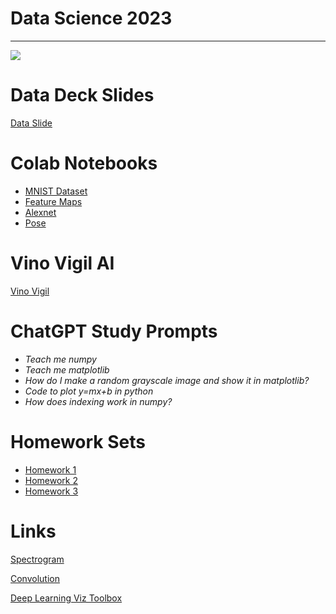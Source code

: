 # Data Science 2023

<hr>

<img src="https://www.ntu.edu.sg/images/default-source/hub-programmes/scse/msc_datasc2_web775x465.jpg?sfvrsn=4dba8fec_5"> 


# Data Deck Slides


[Data Slide](https://docs.google.com/presentation/d/1UeurUHG-TA8TjQJjdNc7WFDmJ3eR3rcyeKUQ795ChC8/edit?usp=sharing)

# Colab Notebooks 
* [MNIST Dataset](https://colab.research.google.com/drive/1f0zmbQixYGh91DaM3TFec4IJjVhPSJJs?usp=sharing)
* [Feature Maps](https://colab.research.google.com/drive/1ZvKVJI3__o9lKpgsmAVu5-IybdAzeMl-#scrollTo=mQb-EZfpq-N8)
* [Alexnet](https://colab.research.google.com/drive/1L-8bVJ0-T99Pp5kRNW-InyEWr4Jx9Yqr#scrollTo=_b4zIKeW2pgC)
* [Pose](https://colab.research.google.com/drive/13TMawPpUDsY0cvz5eWPQUKZtbtOk-2_O#scrollTo=VHmTwACwFW-v)


# Vino Vigil AI 
[Vino Vigil](https://github.com/helenmcastro/VinoVigil)

# ChatGPT Study Prompts 
* *Teach me numpy*
* *Teach me matplotlib*
* *How do I make a random grayscale image and show it in matplotlib?*
* *Code to plot y=mx+b in python*
* *How does indexing work in numpy?*

# Homework Sets 
* [Homework 1](https://github.com/helenmcastro/MathDataScience_2023/blob/main/problem-set-one.md)
* [Homework 2](https://github.com/helenmcastro/MathDataScience_2023/blob/main/problem-set-two.md)
* [Homework 3](https://github.com/helenmcastro/MathDataScience_2023/blob/main/problem-set-three.md)

# Links
[Spectrogram](https://musiclab.chromeexperiments.com/spectrogram/)

[Convolution](https://setosa.io/ev/image-kernels/#:~:text=An%20image%20kernel%20is%20a,important%20portions%20of%20an%20image.)

[Deep Learning Viz Toolbox](https://www.youtube.com/watch?v=AgkfIQ4IGaM)


